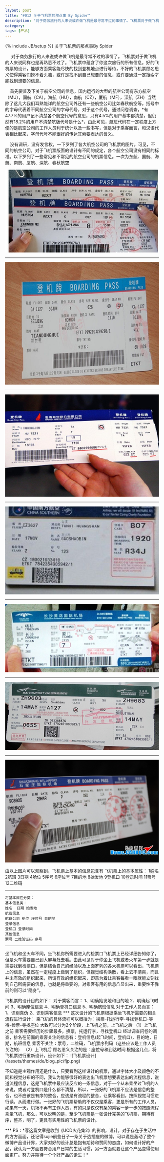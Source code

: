 ```yaml
---
layout: post
title: "#012 关于飞机票的那点事 By Spider"
description: "对于商务旅行的人来说或许做飞机是最寻常不过的事情了。飞机票对于做飞机的人来说同样也是再熟悉不过了。飞机票中蕴含了你这次旅行的所有信息。好的飞机票的设计，能够方面乘客能尽快的找到登机地点进行等待，不好的飞机票顾名思义使得乘客们摸不着头脑，或许是找不到自己想要的信息，或许要通过一定搜索才能找到想要的信息。"
category: 
tags: [产品]
---
```

{% include JB/setup %}
关于飞机票的那点事By Spider
<p> &nbsp;&nbsp;&nbsp;&nbsp; 对于商务旅行的人来说或许做飞机是最寻常不过的事情了。飞机票对于做飞机的人来说同样也是再熟悉不过了。飞机票中蕴含了你这次旅行的所有信息。好的飞机票的设计，能够方面乘客能尽快的找到登机地点进行等待，不好的飞机票顾名思义使得乘客们摸不着头脑，或许是找不到自己想要的信息，或许要通过一定搜索才能找到想要的信息。</p>
<p>&nbsp;&nbsp;&nbsp;&nbsp;首先要普及下关于航空公司的信息，国内运行的大型的航空公司有<color="#6495ed">东方航空（MU），国航（CA），海航（HU），南航（CZ），厦航（MF），深航（ZH）</color>当然除了这几大我们耳熟能详的航空公司外还有一些航空公司比如春秋航空等。括号中的字母代表着不同航空公司的字母代号，对于这个代号，通过问卷调查，*有47.7%的用户记不清楚各个航空代号的意思，只有4.5%的用户基本都清楚，但仍然有18.2%的用户不清楚航版代号是什么*，由此可见，航班代码在一定程度上方便的是航空公司的工作人员利于统计以及一些书写，但是对于乘客而言，和汉语代表相比起来，字母代号不能很好的传达其索要表达的含义。</p>
<p>&nbsp;&nbsp;&nbsp;&nbsp;没有调研，没有发言权，一下罗列了各大航空公司的飞机票的图片。可见，不同的航空公司，对于飞机票版面的设计有不同的规定，各个航空公司没有相同的标准。以下罗列了一些常见和不常见的航空公司的机票信息。一次为东航、国航、海航、南航、厦航、深航、春秋航空</p>


![东航](/assets/themes/de/blog_pic/dh.jpg)


***
![国航](/assets/themes/de/blog_pic/gh.jpg)


***
![海航](/assets/themes/de/blog_pic/hh.jpg)


***
![南航](/assets/themes/de/blog_pic/nh.jpg)


***
![厦航](/assets/themes/de/blog_pic/xh.jpg)


***
![深航](/assets/themes/de/blog_pic/sh.jpg)

***
![春秋航空](/assets/themes/de/blog_pic/cqhk.jpg)



由以上图片可以观察到，飞机票上基本的信息包含有
飞机票上的基本属性：
	1姓名
	2航班
	3日期
	4舱位
	5序号
	6座位号
	7目的地
	8始发地
	9登机口
	10登录时间
	11票号
	12二维码
***
	将基本属性分类：
	基本信息类：
	姓名  日期 始发地 
	航班信息
	航班公司 舱位 座位号 目的地 
	登录信息
	登机口 登录时间
	其他信息
	票号 二维验证码 序号 
***
<p>坐飞机和坐火车不同，坐飞机你所需要进入的检票口飞机票上已经详细告知你了，但是火车需要自己到大屏幕处去看。由此可见对于你坐上飞机或者火车第一步就是需要找到检票口，但是结合自己的经验以及上面罗列的各大机票可以看出，飞机票上的信息，虽然在一定程度上做到了组织，但视觉结构涣散，看上去不清爽，而且并未有效的组织起来，所谓有效的组织起来，即意为着让乘客每看一眼就能立刻找到自己所需要的信息，也就是将重要的，对乘客有用的信息凸显出来，重要性不靠前的则可以“隐身”。</p>
飞机票的设计目的如下：
对于乘客而言：
1、明确始发地和目的地
2、明确起飞时间
3、明确座位信息
4、明确登机口信息
5、明确航班信息
对于工作人员而言：
1、识别真伪
2、识别乘客信息
***
这次设计的飞机票根据乘坐飞机所需要的相关流程进行设计：
乘飞机的具体流程可以概括为：换票-托运行李-寻找登机口-等待-检票-寻找座位
大致可以分为2个阶段，上飞机之前，上飞机之后
（1）上飞机之前
乘客需要经历的步骤最多，换票，托运行李，寻找登机口
经过调查问卷的调查，排名在前面的乘客关注的信息有：登机信息(起飞时间，登机口)，目的地，日期，航班信息
乘客不关注：票号，二维码，飞机票序列码（这些应该是工作人员关注的）
（2）上飞机后
顾名思义关注的是：座位号和到达时间
根据这几点，将飞机票进行重新设计，设计如下：
![飞机票设计](/assets/themes/de/blog_pic/fjp.png)

<p>不知道是主观作用还是什么，只要看到这样设计的机票，通过字体大小及颜色的不同和视觉分布的不同，我认为能够很好的表达出飞机票想要表达出的流程信息，说道流程信息，这是飞机票中最应该反应的一条信息，对于一个从未乘坐过飞机的人来说，或者对登机口是什么都不清楚，所以，一张好的飞机票不应该是信息的整合，也不应该是有序的整合，应该是有流程的整合，让乘客看到，按照视觉习惯进行读，从而进行做。一张好的飞机票帮助的不仅仅是乘客，更是所有的工作人员，如果有一天，机场不再有工作人员，有的只是仅仅有条的乘客一步一步的按照流程乘坐飞机，那么，可以说明的是，至少飞机票是一张设计完美的飞机票，期待有序，整齐，明了，更具有实用性的飞机票的设计。</p>
***
PS：*写这篇文章是收到《UCD火花集2》的影响，设计，对于存在于生活中的方方面面，还记得sujie前些日子一条关于选插座的微博，可以说是轰动了整个微博产品设计界，大家对好的设计总是抱有期待和赞同的态度，如何设计好的产品，我认为一方面要符合用户日常的生活习惯，另一方面就要让这个产品变得使用面更广。努力并期待一个个好产品的诞生！*